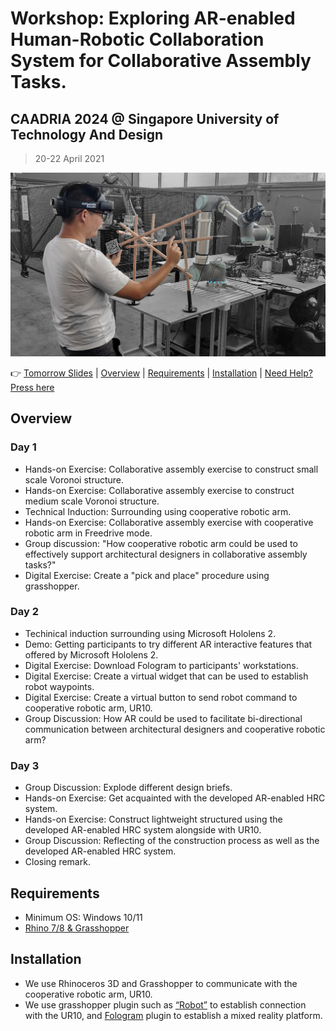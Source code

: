 # Workshop: Exploring AR-enabled Human-Robotic Collaboration System for Collaborative Assembly Tasks.

## CAADRIA 2024 @ Singapore University of Technology And Design

> 20-22 April 2021

![Flyer](90_Timetable&Images/IMG_00_Recruitment_MediumScaleFabrication.png)

👉 [Tomorrow Slides]([https://github.com/LoyWeiWin/AR-HRC_CAADRIA2024_Workshop/blob/main/01_WorkshopMaterial/Day2_AR-enabledHRISystem/00_WorkshopSlides/240421_Presentation_CAADRIA%20Workshop_DAY02.pdf]) | [Overview](#overview) | [Requirements](#requirements) | [Installation](#installation) | [Need Help? Press here](https://discord.gg/zKXf2BGzSf)

## Overview

### Day 1

* Hands-on Exercise: Collaborative assembly exercise to construct small scale Voronoi structure.
* Hands-on Exercise: Collaborative assembly exercise to construct medium scale Voronoi structure.
* Technical Induction: Surrounding using cooperative robotic arm.
* Hands-on Exercise: Collaborative assembly exercise with cooperative robotic arm in Freedrive mode.
* Group discussion: "How cooperative robotic arm could be used to effectively support architectural designers in collaborative assembly tasks?"
* Digital Exercise: Create a "pick and place" procedure using grasshopper.

### Day 2

* Techinical induction surrounding using Microsoft Hololens 2.
* Demo: Getting participants to try different AR interactive features that offered by Microsoft Hololens 2.
* Digital Exercise: Download Fologram to participants' workstations.
* Digital Exercise: Create a virtual widget that can be used to establish robot waypoints.
* Digital Exercise: Create a virtual button to send robot command to cooperative robotic arm, UR10.
* Group Discussion: How AR could be used to facilitate bi-directional communication between architectural designers and cooperative robotic arm?

### Day 3

* Group Discussion: Explode different design briefs.
* Hands-on Exercise: Get acquainted with the developed AR-enabled HRC system.
* Hands-on Exercise: Construct lightweight structured using the developed AR-enabled HRC system alongside with UR10.
* Group Discussion: Reflecting of the construction process as well as the developed AR-enabled HRC system.
* Closing remark.

## Requirements

* Minimum OS: Windows 10/11
* [Rhino 7/8 & Grasshopper](https://www.rhino3d.com/download)

## Installation

* We use Rhinoceros 3D and Grasshopper to communicate with the cooperative robotic arm, UR10.
* We use grasshopper plugin such as [“Robot”](https://github.com/visose/Robots) to establish connection with the UR10, and [Fologram](https://fologram.com/download) plugin to establish a mixed reality platform.

